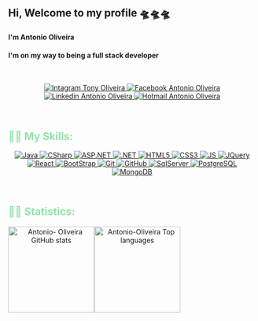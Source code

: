 ## Hi, Welcome to my profile 🛸🛸🛸


#### I'm Antonio Oliveira 
#### I'm on my way to being a full stack developer

&nbsp;

<div align="center">
    <a href="https://www.instagram.com/tonyjoliveira/" target="_blank">
        <img alt="Intagram Tony Oliveira" src="https://img.shields.io/badge/Instagram-E4405F?style=for-the-badge&logo=instagram&logoColor=white" />
    </a>
    <a href="https://www.facebook.com/tony.oliveira.1217" target="_blank">
        <img alt="Facebook Antonio Oliveira" src="https://img.shields.io/badge/Facebook-1877F2?style=for-the-badge&logo=facebook&logoColor=white" />
    </a>
    <a href="https://www.linkedin.com/in/tonyjoliveira" target="_blank">
        <img alt="Linkedin Antonio Oliveira" src="https://img.shields.io/badge/LinkedIn-0077B5?style=for-the-badge&logo=linkedin&logoColor=white" />
    </a>
    <a href="mailto:antonio_jorge15@hotmail.com" target="_blank">
        <img alt="Hotmail Antonio Oliveira" src="https://img.shields.io/badge/Microsoft_Outlook-0078D4?style=for-the-badge&logo=microsoft-outlook&logoColor=white" />
    </a>
</div>

&nbsp;

<h2 align="left" style="color:#92E3A9;">🐱‍👤 My Skills: </h2>

<div align="center">
    <a href="https://docs.oracle.com/en/java/">
        <img alt="Java" src="https://img.shields.io/badge/Java-007396?style=for-the-badge&logo=java&logoColor=white"/>
    </a>
    <a href="https://docs.microsoft.com/pt-br/dotnet/csharp/">
        <img alt="CSharp" src="https://img.shields.io/badge/CSharp-4F0599?style=for-the-badge&logo=c-sharp&logoColor=white"/>
    </a>
    <a href="https://dotnet.microsoft.com/apps/aspnet">
        <img alt="ASP.NET" src="https://img.shields.io/badge/ASP.NET-0082c9?style=for-the-badge&logo=.net&logoColor=white"/>
    </a> 
    <a href="https://docs.microsoft.com/pt-br/dotnet/core/introduction">
        <img alt=".NET" src="https://img.shields.io/badge/.NET-5C2D91?style=for-the-badge&logo=.net&logoColor=white"/>
    </a>
    <a href="https://developer.mozilla.org/en-US/docs/Web/HTML">
        <img alt="HTML5" src="https://img.shields.io/badge/HTML5-E34F26?style=for-the-badge&logo=html5&logoColor=white"/>
    </a>
    <a href="https://developer.mozilla.org/en-US/docs/Web/CSS">
        <img alt="CSS3" src="https://img.shields.io/badge/CSS3-1572B6?style=for-the-badge&logo=css3&logoColor=white"/>
    </a>
    <a href="https://www.javascript.com/">
        <img alt="JS" src="https://img.shields.io/badge/JavaScript-F7DF1E?style=for-the-badge&logo=javascript&logoColor=black"/>
    </a>
    <a href="https://api.jquery.com/">
        <img alt="JQuery" src="https://img.shields.io/badge/jQuery-0769AD?style=for-the-badge&logo=jquery&logoColor=white"/>
    </a>
    <a href="https://reactjs.org/">
        <img alt="React" src="https://img.shields.io/badge/React-61DAFB?style=for-the-badge&logo=react&logoColor=black"/>
    </a>
    <a href="https://getbootstrap.com/">
        <img alt="BootStrap" src="https://img.shields.io/badge/Bootstrap-563D7C?style=for-the-badge&logo=bootstrap&logoColor=white"/>
    </a>
    <a href="https://git-scm.com/">
        <img alt="Git" src="https://img.shields.io/badge/Git-E95420?style=for-the-badge&logo=git&logoColor=white"/>
    </a>
    <a href="https://github.com/">
        <img alt="GitHub" src="https://img.shields.io/badge/GitHub-100000?style=for-the-badge&logo=github&logoColor=white"/>
    </a>
    <a href="https://www.microsoft.com/pt-br/sql-server/sql-server-2019">
        <img alt="SqlServer" src="https://img.shields.io/badge/SQLServer-00000F?style=for-the-badge&logo=microsoft-sql-server&logoColor=white"/>
    </a>
    <a href="https://www.postgresql.org/docs/">
        <img alt="PostgreSQL" src="https://img.shields.io/badge/PostgreSQL-316192?style=for-the-badge&logo=postgresql&logoColor=white"/>
    </a> 
    <a href="https://docs.mongodb.com/">
        <img alt="MongoDB" src="https://img.shields.io/badge/MongoDB-4EA94B?style=for-the-badge&logo=mongodb&logoColor=white"/>
    </a>
</div>

&nbsp;
&nbsp;

<h2 align="left" style="color:#92E3A9">🐱‍💻 Statistics: </h2>

<div align="center" style="display: flex">
    <img height="175em"  src="https://github-readme-stats.vercel.app/api?username=Antonio-Oliveira&show_icons=true&theme=radical&count_private=true" alt="Antonio-           Oliveira GitHub stats" />
    <img height="175em"  src="https://github-readme-stats.vercel.app/api/top-langs/?username=Antonio-Oliveira&langs_count=10&theme=radical&&layout=compact"                 alt="Antonio-Oliveira Top languages" />
</div>

<!--
**Antonio-Oliveira/Antonio-Oliveira** is a ✨ _special_ ✨ repository because its `README.md` (this file) appears on your GitHub profile.

Here are some ideas to get you started:

- 🔭 I’m currently working on ...
- 🌱 I’m currently learning ...
- 👯 I’m looking to collaborate on ...
- 🤔 I’m looking for help with ...
- 💬 Ask me about ...
- 📫 How to reach me: ...
- 😄 Pronouns: ...
- ⚡ Fun fact: ...
-->
